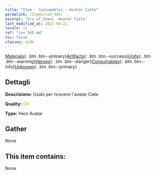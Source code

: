 ```yaml
---
title: "Item - Consumables - Avatar Ciele"
permalink: /Items/con_585/
excerpt: "Era of Chaos  Avatar Ciele"
last_modified_at: 2021-04-21
locale: it
ref: "con_585.md"
toc: false
classes: wide
---
```

 [Materials](/it/Items/){: .btn .btn--primary}[Artifacts](/it/Items/Artifacts/){: .btn .btn--success}[Units](/it/Items/Units/){: .btn .btn--warning}[Heroes](/it/Items/Heroes/){: .btn .btn--danger}[Consumables](/it/Items/Consumables/){: .btn .btn--info}[Unknown](/it/Items/Unknown/){: .btn .btn--primary}

## Dettagli
 **Descrizione:** Usalo per ricevere l'avatar Ciele

 **Quality:** <span style="color: #FF8C00">OK</span>

 **Type:** Hero Avatar

## Gather

  None

## This item contains:

  None

